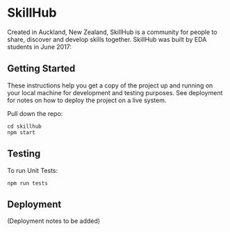 # SkillHub

Created in Auckland, New Zealand, SkillHub is a community for people to share, discover and develop skills together. SkillHub was built by EDA students in June 2017:

## Getting Started
These instructions help you get a copy of the project up and running on your local machine for development and testing purposes. See deployment for notes on how to deploy the project on a live system.

Pull down the repo:
```
cd skillhub
npm start
```

## Testing
To run Unit Tests:
```
npm run tests
```

## Deployment

(Deployment notes to be added)

